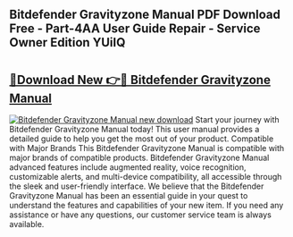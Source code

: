 ## Bitdefender Gravityzone Manual PDF Download Free - Part-4AA User Guide Repair - Service Owner Edition YUiIQ

# <h2><a href="http://bc17008.oget.top/?id=Bitdefender+Gravityzone+Manual">🔗Download New 👉🔴 Bitdefender Gravityzone Manual</a></h2>

[![Bitdefender Gravityzone Manual new download](https://i.imgur.com/5g1atiW.png)](http://bc17008.oget.top/?id=Bitdefender+Gravityzone+Manual)
Start your journey with Bitdefender Gravityzone Manual today! This user manual provides a detailed guide to help you get the most out of your product. Compatible with Major Brands This Bitdefender Gravityzone Manual is compatible with major brands of compatible products. Bitdefender Gravityzone Manual advanced features include augmented reality, voice recognition, customizable alerts, and multi-device compatibility, all accessible through the sleek and user-friendly interface. We believe that the Bitdefender Gravityzone Manual has been an essential guide in your quest to understand the features and capabilities of your new item. If you need any assistance or have any questions, our customer service team is always available.
